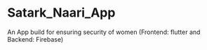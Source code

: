 # Satark_Naari_App
An App build for ensuring security of women (Frontend: flutter and Backend: Firebase)

